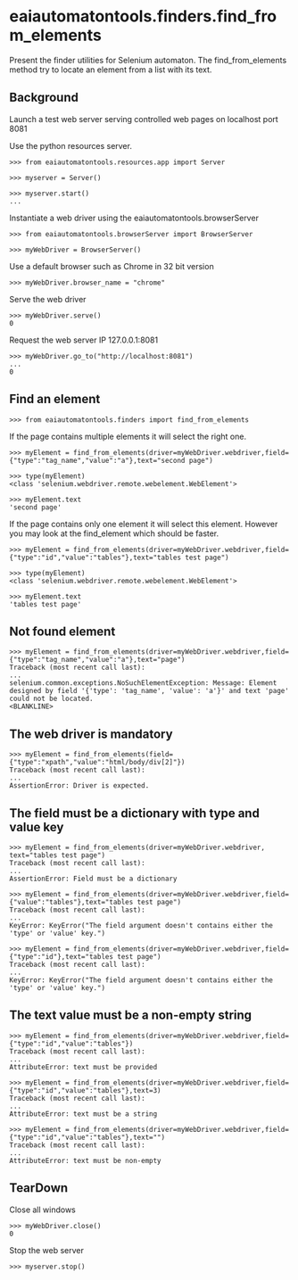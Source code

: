 # eaiautomatontools.finders.find_from_elements

Present the finder utilities for Selenium automaton.
The find_from_elements method try to locate an element from a list with its text.

## Background

Launch a test web server serving controlled web pages on localhost port 8081

Use the python resources server.

    >>> from eaiautomatontools.resources.app import Server

    >>> myserver = Server()

    >>> myserver.start()
    ...

Instantiate a web driver using the eaiautomatontools.browserServer

    >>> from eaiautomatontools.browserServer import BrowserServer

    >>> myWebDriver = BrowserServer()

Use a default browser such as Chrome in 32 bit version

    >>> myWebDriver.browser_name = "chrome"


Serve the web driver

    >>> myWebDriver.serve()
    0
  
  

Request the web server IP 127.0.0.1:8081

    >>> myWebDriver.go_to("http://localhost:8081")
    ...
    0

## Find an element

    >>> from eaiautomatontools.finders import find_from_elements

If the page contains multiple elements it will select the right one.

    >>> myElement = find_from_elements(driver=myWebDriver.webdriver,field={"type":"tag_name","value":"a"},text="second page")

    >>> type(myElement)
    <class 'selenium.webdriver.remote.webelement.WebElement'>

    >>> myElement.text
    'second page'

If the page contains only one element it will select this element. However you may look at the find_element which should be faster.

    >>> myElement = find_from_elements(driver=myWebDriver.webdriver,field={"type":"id","value":"tables"},text="tables test page")

    >>> type(myElement)
    <class 'selenium.webdriver.remote.webelement.WebElement'>

    >>> myElement.text
    'tables test page'

## Not found element

    >>> myElement = find_from_elements(driver=myWebDriver.webdriver,field={"type":"tag_name","value":"a"},text="page")
    Traceback (most recent call last):
    ...
    selenium.common.exceptions.NoSuchElementException: Message: Element designed by field '{'type': 'tag_name', 'value': 'a'}' and text 'page' could not be located.
    <BLANKLINE>

## The web driver is mandatory

    >>> myElement = find_from_elements(field={"type":"xpath","value":"html/body/div[2]"})
    Traceback (most recent call last):
    ...
    AssertionError: Driver is expected.

## The field must be a dictionary with type and value key
    
    >>> myElement = find_from_elements(driver=myWebDriver.webdriver, text="tables test page")
    Traceback (most recent call last):
    ...
    AssertionError: Field must be a dictionary

    >>> myElement = find_from_elements(driver=myWebDriver.webdriver,field={"value":"tables"},text="tables test page")
    Traceback (most recent call last):
    ...
    KeyError: KeyError("The field argument doesn't contains either the 'type' or 'value' key.")

    >>> myElement = find_from_elements(driver=myWebDriver.webdriver,field={"type":"id"},text="tables test page")
    Traceback (most recent call last):
    ...
    KeyError: KeyError("The field argument doesn't contains either the 'type' or 'value' key.")


## The text value must be a non-empty string

    >>> myElement = find_from_elements(driver=myWebDriver.webdriver,field={"type":"id","value":"tables"})
    Traceback (most recent call last):
    ...
    AttributeError: text must be provided

    >>> myElement = find_from_elements(driver=myWebDriver.webdriver,field={"type":"id","value":"tables"},text=3)
    Traceback (most recent call last):
    ...
    AttributeError: text must be a string

    >>> myElement = find_from_elements(driver=myWebDriver.webdriver,field={"type":"id","value":"tables"},text="")
    Traceback (most recent call last):
    ...
    AttributeError: text must be non-empty

## TearDown

Close all windows

    >>> myWebDriver.close()
    0

Stop the web server

    >>> myserver.stop()
